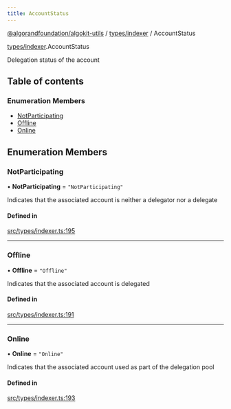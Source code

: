 ```yaml
---
title: AccountStatus
---
```


[@algorandfoundation/algokit-utils](/reference/algokit-utils-ts/api/readme/) / [types/indexer](/reference/algokit-utils-ts/api/modules/types_indexer/) / AccountStatus

[types/indexer](/reference/algokit-utils-ts/api/modules/types_indexer/).AccountStatus

Delegation status of the account

## Table of contents

### Enumeration Members

- [NotParticipating](#notparticipating)
- [Offline](#offline)
- [Online](#online)

## Enumeration Members

### NotParticipating

• **NotParticipating** = `"NotParticipating"`

Indicates that the associated account is neither a delegator nor a delegate

#### Defined in

[src/types/indexer.ts:195](https://github.com/algorandfoundation/algokit-utils-ts/blob/main/src/types/indexer.ts#L195)

---

### Offline

• **Offline** = `"Offline"`

Indicates that the associated account is delegated

#### Defined in

[src/types/indexer.ts:191](https://github.com/algorandfoundation/algokit-utils-ts/blob/main/src/types/indexer.ts#L191)

---

### Online

• **Online** = `"Online"`

Indicates that the associated account used as part of the delegation pool

#### Defined in

[src/types/indexer.ts:193](https://github.com/algorandfoundation/algokit-utils-ts/blob/main/src/types/indexer.ts#L193)

